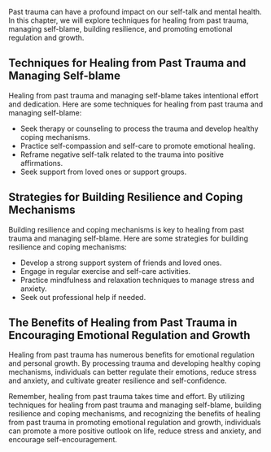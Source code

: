 
Past trauma can have a profound impact on our self-talk and mental health. In this chapter, we will explore techniques for healing from past trauma, managing self-blame, building resilience, and promoting emotional regulation and growth.

Techniques for Healing from Past Trauma and Managing Self-blame
---------------------------------------------------------------

Healing from past trauma and managing self-blame takes intentional effort and dedication. Here are some techniques for healing from past trauma and managing self-blame:

* Seek therapy or counseling to process the trauma and develop healthy coping mechanisms.
* Practice self-compassion and self-care to promote emotional healing.
* Reframe negative self-talk related to the trauma into positive affirmations.
* Seek support from loved ones or support groups.

Strategies for Building Resilience and Coping Mechanisms
--------------------------------------------------------

Building resilience and coping mechanisms is key to healing from past trauma and managing self-blame. Here are some strategies for building resilience and coping mechanisms:

* Develop a strong support system of friends and loved ones.
* Engage in regular exercise and self-care activities.
* Practice mindfulness and relaxation techniques to manage stress and anxiety.
* Seek out professional help if needed.

The Benefits of Healing from Past Trauma in Encouraging Emotional Regulation and Growth
---------------------------------------------------------------------------------------

Healing from past trauma has numerous benefits for emotional regulation and personal growth. By processing trauma and developing healthy coping mechanisms, individuals can better regulate their emotions, reduce stress and anxiety, and cultivate greater resilience and self-confidence.

Remember, healing from past trauma takes time and effort. By utilizing techniques for healing from past trauma and managing self-blame, building resilience and coping mechanisms, and recognizing the benefits of healing from past trauma in promoting emotional regulation and growth, individuals can promote a more positive outlook on life, reduce stress and anxiety, and encourage self-encouragement.

